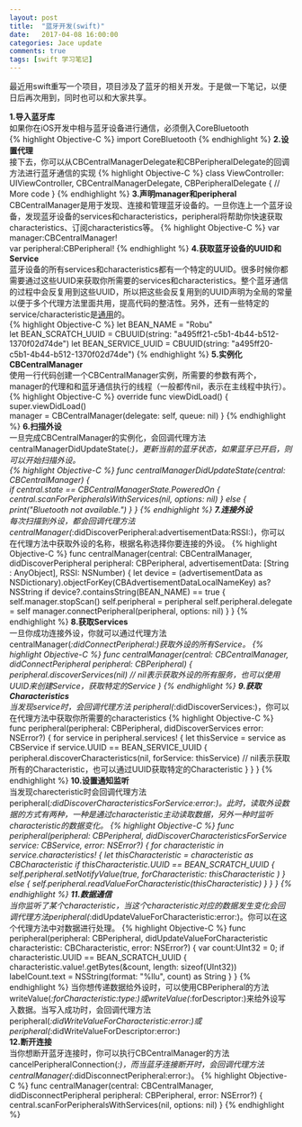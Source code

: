 ```yaml
---
layout: post
title:  "蓝牙开发(swift)"
date:   2017-04-08 16:00:00
categories: Jace update
comments: true
tags: [swift 学习笔记]
---
```

最近用swift重写一个项目，项目涉及了蓝牙的相关开发。于是做一下笔记，以便日后再次用到，同时也可以和大家共享。

**1.导入蓝牙库**    
如果你在iOS开发中相与蓝牙设备进行通信，必须倒入CoreBluetooth        
{% highlight Objective-C %}
import CoreBluetooth
{% endhighlight %}
**2.设置代理**    
接下去，你可以从CBCentralManagerDelegate和CBPeripheralDelegate的回调方法进行蓝牙通信的实现
{% highlight Objective-C %}
class ViewController: UIViewController, CBCentralManagerDelegate, CBPeripheralDelegate {
  // More code
}
{% endhighlight %}
**3.声明manager和peripheral**    
CBCentralManager是用于发现、连接和管理蓝牙设备的。一旦你连上一个蓝牙设备，发现蓝牙设备的services和characteristics，peripheral将帮助你快速获取characteristics、订阅characteristics等。
{% highlight Objective-C %}
var manager:CBCentralManager!  
var peripheral:CBPeripheral!
{% endhighlight %}
**4.获取蓝牙设备的UUID和Service**    
蓝牙设备的所有services和characteristics都有一个特定的UUID。很多时候你都需要通过这些UUID来获取你所需要的services和characteristics。整个蓝牙通信的过程中会反复用到这些UUID，所以把这些会反复用到的UUID声明为全局的常量以便于多个代理方法里面共用，提高代码的整洁性。另外，还有一些特定的service/characteristic是[通用]的。    
{% highlight Objective-C %}
let BEAN_NAME = "Robu"  
let BEAN_SCRATCH_UUID = CBUUID(string: "a495ff21-c5b1-4b44-b512-1370f02d74de")
let BEAN_SERVICE_UUID = CBUUID(string: "a495ff20-c5b1-4b44-b512-1370f02d74de")
{% endhighlight %}
**5.实例化CBCentralManager**    
使用一行代码创建一个CBCentralManager实例，所需要的参数有两个，manager的代理和和蓝牙通信执行的线程（一般都传nil，表示在主线程中执行）。
{% highlight Objective-C %}
override func viewDidLoad() {  
  super.viewDidLoad()        
  manager = CBCentralManager(delegate: self, queue: nil)
}
{% endhighlight %}
**6.扫描外设**    
一旦完成CBCentralManager的实例化，会回调代理方法centralManagerDidUpdateState(_:)，更新当前的蓝牙状态，如果蓝牙已开启，则可以开始扫描外设。    
{% highlight Objective-C %}
func centralManagerDidUpdateState(central: CBCentralManager) {  
  if central.state == CBCentralManagerState.PoweredOn {
    central.scanForPeripheralsWithServices(nil, options: nil)
  } else {
    print("Bluetooth not available.")
  }
}
{% endhighlight %}
**7.连接外设**    
每次扫描到外设，都会回调代理方法
centralManager(_:didDiscoverPeripheral:advertisementData:RSSI:)，你可以在代理方法中获取外设的名称，根据名称选择你要连接的外设。
{% highlight Objective-C %}
func centralManager(central: CBCentralManager, didDiscoverPeripheral peripheral: CBPeripheral, advertisementData: [String : AnyObject], RSSI: NSNumber) {
  let device = (advertisementData as NSDictionary).objectForKey(CBAdvertisementDataLocalNameKey) as? NSString
  if device?.containsString(BEAN_NAME) == true {
    self.manager.stopScan()
    self.peripheral = peripheral
    self.peripheral.delegate = self
    manager.connectPeripheral(peripheral, options: nil)
  }
}
{% endhighlight %}
**8.获取Services**    
一旦你成功连接外设，你就可以通过代理方法centralManager(_:didConnectPeripheral:)获取外设的所有Service。
{% highlight Objective-C %}
func centralManager(central: CBCentralManager, didConnectPeripheral peripheral: CBPeripheral) {
  peripheral.discoverServices(nil) // nil表示获取外设的所有服务，也可以使用UUID来创建Service，获取特定的Service
}
{% endhighlight %}
**9.获取Characteristics**    
当发现service时，会回调代理方法
peripheral(_:didDiscoverServices:)，你可以在代理方法中获取你所需要的characteristics
{% highlight Objective-C %}
func peripheral(peripheral: CBPeripheral, didDiscoverServices error: NSError?) {
  for service in peripheral.services! {
    let thisService = service as CBService
    if service.UUID == BEAN_SERVICE_UUID {
      peripheral.discoverCharacteristics(nil, forService: thisService) // nil表示获取所有的Characteristic，也可以通过UUID获取特定的Characteristic
    }
  }
}
{% endhighlight %}
**10.设置通知监听**    
当发现charecteristic时会回调代理方法
peripheral(_:didDiscoverCharacteristicsForService:error:)。此时，读取外设数据的方式有两种，一种是通过characteristic主动读取数据，另外一种时监听characteristic的数据变化。
{% highlight Objective-C %}
func peripheral(peripheral: CBPeripheral, didDiscoverCharacteristicsForService service: CBService, error: NSError?) {
  for characteristic in service.characteristics! {
    let thisCharacteristic = characteristic as CBCharacteristic
    if thisCharacteristic.UUID == BEAN_SCRATCH_UUID {
      self.peripheral.setNotifyValue(true, forCharacteristic: thisCharacteristic
      )
    }
    else {
	self.peripheral.readValueForCharacteristic(thisCharacteristic)
    }
  }
}
{% endhighlight %}
**11.数据通信**    
当你监听了某个characteristic，当这个characteristic对应的数据发生变化会回调代理方法peripheral(_:didUpdateValueForCharacteristic:error:)。你可以在这个代理方法中对数据进行处理。
{% highlight Objective-C %}
func peripheral(peripheral: CBPeripheral, didUpdateValueForCharacteristic characteristic: CBCharacteristic, error: NSError?) {
  var count:UInt32 = 0;
  if characteristic.UUID == BEAN_SCRATCH_UUID {
    characteristic.value!.getBytes(&count, length: sizeof(UInt32))
    labelCount.text = NSString(format: "%llu", count) as String
  }
}
{% endhighlight %}
当你想传递数据给外设时，可以使用CBPeripheral的方法writeValue(_:forCharacteristic:type:)或writeValue(_:forDescriptor:)来给外设写入数据。当写入成功时，会回调代理方法peripheral(_:didWriteValueForCharacteristic:error:)或
peripheral(_:didWriteValueForDescriptor:error:)    
**12.断开连接**    
当你想断开蓝牙连接时，你可以执行CBCentralManager的方法cancelPeripheralConnection(_:)，而当蓝牙连接断开时，会回调代理方法centralManager(_:didDisconnectPeripheral:error:)。
{% highlight Objective-C %}
func centralManager(central: CBCentralManager, didDisconnectPeripheral peripheral: CBPeripheral, error: NSError?) {
  central.scanForPeripheralsWithServices(nil, options: nil)
}
{% endhighlight %}

[swift 学习笔记]:http://jekyllrb.com
[通用]:https://www.bluetooth.com/specifications/gatt/services


